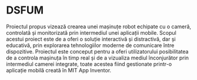 # DSFUM
Proiectul propus vizează crearea unei mașinuțe robot echipate cu o cameră, controlată și 
monitorizată prin intermediul unei aplicații mobile. Scopul acestui proiect este de a oferi o 
soluție interactivă și distractivă, dar și educativă, prin explorarea tehnologiilor moderne de 
comunicare între dispozitive. Proiectul este conceput pentru a oferi utilizatorului posibilitatea 
de a controla mașinuța în timp real și de a vizualiza mediul înconjurător prin intermediul 
camerei integrate, toate acestea fiind gestionate printr-o aplicație mobilă creată în MIT App 
Inventor.
